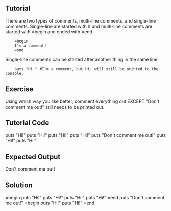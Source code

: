 Tutorial
--------
There are two types of comments, multi-line comments, and single-line comments. Single-line are started with # and multi-line comments are started with =begin and ended with =end.
```
    =begin
    I'm a comment!
    =end
```
Single-line comments can be started after another thing in the same line.
```
    puts "Hi!" #I'm a comment, but Hi! will still be printed to the console.
```


Exercise
--------
Using which way you like better, comment everything out EXCEPT "Don't comment me out!" still needs to be printed out.

Tutorial Code
-------------
puts "Hi!"
puts "Hi!"
puts "Hi!"
puts "Hi!"
puts "Don't comment me out!"
puts "Hi!"
puts "Hi!"

Expected Output
---------------
Don't comment me out!

Solution
--------

=begin
puts "Hi!"
puts "Hi!"
puts "Hi!"
puts "Hi!"
=end
puts "Don't comment me out!"
=begin
puts "Hi!"
puts "Hi!"
=end
